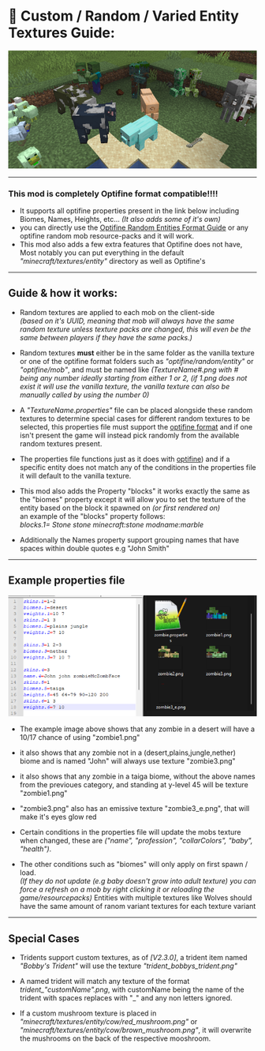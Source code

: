 # 🎲 Custom / Random / Varied Entity Textures Guide:
<img src="randoms.png" alt="img" width="650"/>

---
### This mod is completely Optifine format compatible!!!!

- It supports all optifine properties present in the link below including Biomes, Names, Heights, etc... 
*(It also adds some of it's own)*
- you can directly use the [Optifine Random Entities Format Guide](https://github.com/sp614x/optifine/blob/master/OptiFineDoc/doc/random_entities.properties)
or any optifine random mob resource-packs and it will work.
- This mod also adds a few extra features that Optifine does not have, 
Most notably you can put everything in the default *"minecraft/textures/entity"* directory as well as Optifine's

---
## Guide & how it works:
- Random textures are applied to each mob on the client-side  
*(based on it's UUID, meaning that mob will always have the same random texture unless texture packs are 
changed, this will even be the same between players if they have the same packs.)*

- Random textures **must** either be in the same folder as the vanilla texture or one of the optifine format
folders such as *"optifine/random/entity"* or *"optifine/mob"*, and must be named like *(TextureName#.png with # 
being any number ideally starting from either 1 or 2, (if 1.png does not exist it will use the vanilla 
texture, the vanilla texture can also be manually called by using the number 0)*
- A *"TextureName.properties"* file can be placed alongside these random textures to determine special cases 
for different random textures to be selected, this properties file must 
support the [optifine format](https://github.com/sp614x/optifine/blob/master/OptiFineDoc/doc/random_entities.properties) 
and if one isn't present the game will instead pick randomly from the available random textures present.
- The properties file functions just as it does with [optifine]((https://github.com/sp614x/optifine/blob/master/OptiFineDoc/doc/random_entities.properties)))
and if a specific entity does not match any of 
the conditions in the properties file it will default to the vanilla texture.
- This mod also adds the Property "blocks" it works exactly the same as the "biomes" property
except it will allow you to set the texture of the entity based on the block it spawned on 
*(or first rendered on)*    
an example of the "blocks" property follows:  
*blocks.1= Stone stone minecraft:stone modname:marble*
- Additionally the Names property support grouping names that have spaces within double quotes e.g "John Smith" 

---
## Example properties file
<img src="format_example.png" alt="img" width="650"/>

- The example image above shows that any zombie in a desert will have a 10/17 chance of using "zombie1.png"
- it also shows that any zombie not in a (desert,plains,jungle,nether) biome and is named "John" will always 
use texture "zombie3.png"
- it also shows that any zombie in a taiga biome, without the above names from the previoues category, and 
standing at y-level 45 will be texture "zombie1.png"
- "zombie3.png" also has an emissive texture "zombie3_e.png", that will make it's eyes glow red

- Certain conditions in the properties file will update the mobs texture when changed, these are 
*("name", "profession", "collarColors", "baby", "health")*.
- The other conditions such as "biomes" will only apply on first spawn / load.  
*(If they do not update (e.g baby doesn't grow into adult texture) you can force a refresh on a mob by 
right clicking it or reloading the game/resourcepacks)*
Entities with multiple textures like Wolves should have the same amount of ranom variant textures for 
each texture variant

---
## Special Cases
- Tridents support custom textures, as of *[V2.3.0]*, a trident item named *"Bobby's Trident"* will use the 
texture *"trident_bobbys_trident.png"*
- A named trident will match any texture of the format *trident_"customName".png*, with customName being 
the name of the trident with spaces replaces with "_" and any non letters ignored.


- If a custom mushroom texture is placed in *"minecraft/textures/entity/cow/red_mushroom.png"* or 
*"minecraft/textures/entity/cow/brown_mushroom.png"*, it will overwrite the mushrooms on the back
of the respective mooshroom.